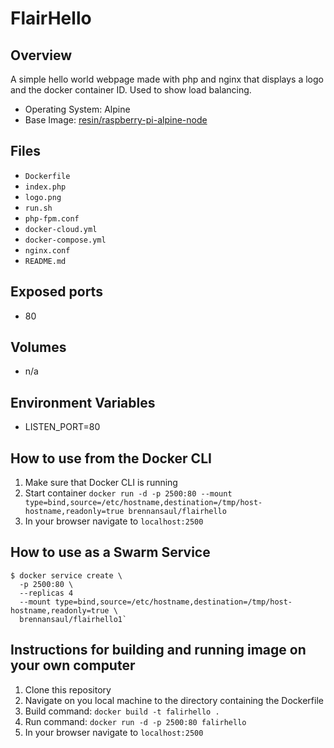 # FlairHello

## Overview
A simple hello world webpage made with php and nginx that displays a logo and the docker container ID. Used to show load balancing.

- Operating System: Alpine 
- Base Image: [ resin/raspberry-pi-alpine-node](https://hub.docker.com/r/resin/raspberry-pi-alpine-node/) 

## Files

- `Dockerfile`
- `index.php`
- `logo.png`
- `run.sh`
- `php-fpm.conf`
- `docker-cloud.yml`
- `docker-compose.yml`
- `nginx.conf`
- `README.md`

## Exposed ports

- 80 

## Volumes 

- n/a

## Environment Variables 

- LISTEN_PORT=80

## How to use from the Docker CLI

1. Make sure that Docker CLI is running 
2. Start container `docker run -d -p 2500:80 --mount type=bind,source=/etc/hostname,destination=/tmp/host-hostname,readonly=true brennansaul/flairhello`
3. In your browser navigate to `localhost:2500`

## How to use as a Swarm Service

    $ docker service create \
      -p 2500:80 \
      --replicas 4
      --mount type=bind,source=/etc/hostname,destination=/tmp/host-hostname,readonly=true \
      brennansaul/flairhello1`

## Instructions for building and running image on your own computer

1. Clone this repository 
2. Navigate on you local machine to the directory containing the Dockerfile 
3. Build command: `docker build -t falirhello .`
4. Run command: `docker run -d -p 2500:80 falirhello`
5. In your browser navigate to `localhost:2500`

